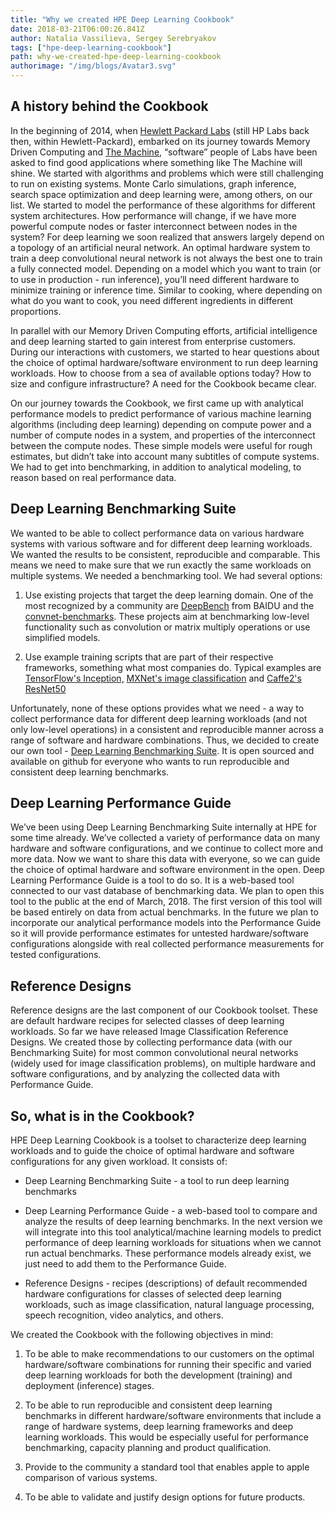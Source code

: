 ```yaml
---
title: "Why we created HPE Deep Learning Cookbook"
date: 2018-03-21T06:00:26.841Z
author: Natalia Vassilieva, Sergey Serebryakov 
tags: ["hpe-deep-learning-cookbook"]
path: why-we-created-hpe-deep-learning-cookbook
authorimage: "/img/blogs/Avatar3.svg"
---
```

A history behind the Cookbook
-----------------------------

In the beginning of 2014, when [Hewlett Packard Labs](https://www.labs.hpe.com/) (still HP Labs back then, within Hewlett-Packard), embarked on its journey towards Memory Driven Computing and [The Machine](https://www.labs.hpe.com/the-machine), “software” people of Labs have been asked to find good applications where something like The Machine will shine. We started with algorithms and problems which were still challenging to run on existing systems. Monte Carlo simulations, graph inference, search space optimization and deep learning were, among others, on our list. We started to model the performance of
these algorithms for different system architectures. How performance will
change, if we have more powerful compute nodes or faster interconnect between
nodes in the system? For deep learning we soon realized that answers largely
depend on a topology of an artificial neural network. An optimal hardware system
to train a deep convolutional neural network is not always the best one to train
a fully connected model. Depending on a model which you want to train (or to use
in production - run inference), you’ll need different hardware to minimize
training or inference time. Similar to cooking, where depending on what do you
want to cook, you need different ingredients in different proportions.

In parallel with our Memory Driven Computing efforts, artificial intelligence
and deep learning started to gain interest from enterprise customers. During our
interactions with customers, we started to hear questions about the choice of
optimal hardware/software environment to run deep learning workloads. How to
choose from a sea of available options today? How to size and configure
infrastructure? A need for the Cookbook became clear.

On our journey towards the Cookbook, we first came up with analytical
performance models to predict performance of various machine learning algorithms
(including deep learning) depending on compute power and a number of compute
nodes in a system, and properties of the interconnect between the compute nodes.
These simple models were useful for rough estimates, but didn’t take into
account many subtitles of compute systems. We had to get into
benchmarking, in addition to analytical modeling, to reason based on real
performance data.

Deep Learning Benchmarking Suite
--------------------------------

We wanted to be able to collect performance data on various hardware systems
with various software and for different deep learning workloads. We wanted the
results to be consistent, reproducible and comparable. This means we need to
make sure that we run exactly the same workloads on multiple systems. We needed
a benchmarking tool. We had several options:

1.  Use existing projects that target the deep learning domain. One of the most
    recognized by a community are [DeepBench](https://svail) from BAIDU and the
    [convnet-benchmarks](https://github.com/soumith/convnet-benchmarks). These
    projects aim at benchmarking low-level functionality such as convolution or
    matrix multiply operations or use simplified models.

2.  Use example training scripts that are part of their respective frameworks,
    something what most companies do. Typical examples are [TensorFlow's
    Inception​,](https://github.com/tensorflow/models/tree/master/research/inception)
    [MXNet's image
    classification](https://github.com/apache/incubator-mxnet/tree/master/example/image-classification)
    and [Caffe2's
    ResNet50​](https://github.com/caffe2/caffe2/tree/master/caffe2/python/examples)

Unfortunately, none of these options provides what we need - a way to collect
performance data for different deep learning workloads (and not only low-level
operations) in a consistent and reproducible manner across a range of software
and hardware combinations. Thus, we decided to create our own tool - [Deep
Learning Benchmarking Suite](github.com/HewlettPackard/dlcookbook-dlbs). It is
open sourced and available on github for everyone who wants to run reproducible
and consistent deep learning benchmarks.

Deep Learning Performance Guide
-------------------------------

We’ve been using Deep Learning Benchmarking Suite internally at HPE for some
time already. We’ve collected a variety of performance data on many hardware and
software configurations, and we continue to collect more and more data. Now we
want to share this data with everyone, so we can guide the choice of optimal
hardware and software environment in the open. Deep Learning Performance Guide
is a tool to do so. It is a web-based tool connected to our vast database of
benchmarking data. We plan to open this tool to the public at the end of March, 2018.
The first version of this tool will be based entirely on data from actual
benchmarks. In the future we plan to incorporate our analytical performance
models into the Performance Guide so it will provide performance estimates for
untested hardware/software configurations alongside with real collected
performance measurements for tested configurations.

Reference Designs
-----------------

Reference designs are the last component of our Cookbook toolset. These are
default hardware recipes for selected classes of deep learning workloads. So far
we have released Image Classification Reference Designs. We created those by
collecting performance data (with our Benchmarking Suite) for most common
convolutional neural networks (widely used for image classification problems),
on multiple hardware and software configurations, and by analyzing the collected
data with Performance Guide.

So, what is in the Cookbook?
----------------------------

HPE Deep Learning Cookbook is a toolset to characterize deep learning workloads
and to guide the choice of optimal hardware and software configurations for any
given workload. It consists of:

-   Deep Learning Benchmarking Suite - a tool to run deep learning benchmarks

-   Deep Learning Performance Guide - a web-based tool to compare and analyze
    the results of deep learning benchmarks. In the next version we will
    integrate into this tool analytical/machine learning models to predict
    performance of deep learning workloads for situations when we cannot run
    actual benchmarks. These performance models already exist, we just need to
    add them to the Performance Guide.

-   Reference Designs - recipes (descriptions) of default recommended hardware
    configurations for classes of selected deep learning workloads, such as
    image classification, natural language processing, speech recognition, video
    analytics, and others.

We created the Cookbook with the following objectives in mind:

1.  To be able to make recommendations to our customers on the optimal
    hardware/software combinations for running their specific and varied deep
    learning workloads for both the development (training) and deployment
    (inference) stages.

2.  To be able to run reproducible and consistent deep learning benchmarks in
    different hardware/software environments that include a range of hardware
    systems, deep learning frameworks and deep learning workloads. This would be
    especially useful for performance benchmarking, capacity planning and
    product qualification.

3.  Provide to the community a standard tool that enables apple to apple
    comparison of various systems.

4.  To be able to validate and justify design options for future products.
